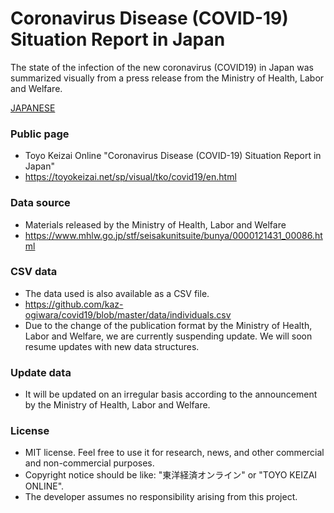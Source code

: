 # Coronavirus Disease (COVID-19) Situation Report in Japan
The state of the infection of the new coronavirus (COVID19) in Japan was summarized visually from a press release from the Ministry of Health, Labor and Welfare.

[JAPANESE](https://github.com/kaz-ogiwara/covid19/blob/master/README.md)

### Public page
- Toyo Keizai Online "Coronavirus Disease (COVID-19) Situation Report in Japan"
- https://toyokeizai.net/sp/visual/tko/covid19/en.html

### Data source
- Materials released by the Ministry of Health, Labor and Welfare
- https://www.mhlw.go.jp/stf/seisakunitsuite/bunya/0000121431_00086.html

### CSV data
- The data used is also available as a CSV file.
- https://github.com/kaz-ogiwara/covid19/blob/master/data/individuals.csv
- Due to the change of the publication format by the Ministry of Health, Labor and Welfare, we are currently suspending update. We will soon resume updates with new data structures.

### Update data
- It will be updated on an irregular basis according to the announcement by the Ministry of Health, Labor and Welfare.

### License
- MIT license. Feel free to use it for research, news, and other commercial and non-commercial purposes.
- Copyright notice should be like: "東洋経済オンライン" or "TOYO KEIZAI ONLINE".
- The developer assumes no responsibility arising from this project.
